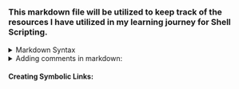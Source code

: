 <!-- Author: Aman Kumar -->
#
### This markdown file will be utilized to keep track of the resources I have utilized in my learning journey for Shell Scripting.

<details>
  <summary>Markdown Syntax</summary>
  - https://daringfireball.net/projects/markdown/syntax
  - https://docs.github.com/en/get-started/writing-on-github/getting-started-with-writing-and-formatting-on-github/basic-writing-and-formatting-syntax
  - https://www.markdownguide.org/hacks/
</details>

<details>
  <summary>Adding comments in markdown:</summary>
  1. [How to comment code in Markdown – James Tharpe](https://www.jamestharpe.com/code-comments-markdown/)  
  2. [YT Markdown Comments](https://youtu.be/J8r22AJ0PFw)

</details>



#### Creating Symbolic Links: